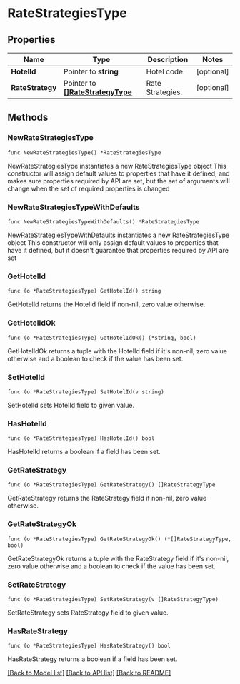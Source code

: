 # RateStrategiesType

## Properties

Name | Type | Description | Notes
------------ | ------------- | ------------- | -------------
**HotelId** | Pointer to **string** | Hotel code. | [optional] 
**RateStrategy** | Pointer to [**[]RateStrategyType**](RateStrategyType.md) | Rate Strategies. | [optional] 

## Methods

### NewRateStrategiesType

`func NewRateStrategiesType() *RateStrategiesType`

NewRateStrategiesType instantiates a new RateStrategiesType object
This constructor will assign default values to properties that have it defined,
and makes sure properties required by API are set, but the set of arguments
will change when the set of required properties is changed

### NewRateStrategiesTypeWithDefaults

`func NewRateStrategiesTypeWithDefaults() *RateStrategiesType`

NewRateStrategiesTypeWithDefaults instantiates a new RateStrategiesType object
This constructor will only assign default values to properties that have it defined,
but it doesn't guarantee that properties required by API are set

### GetHotelId

`func (o *RateStrategiesType) GetHotelId() string`

GetHotelId returns the HotelId field if non-nil, zero value otherwise.

### GetHotelIdOk

`func (o *RateStrategiesType) GetHotelIdOk() (*string, bool)`

GetHotelIdOk returns a tuple with the HotelId field if it's non-nil, zero value otherwise
and a boolean to check if the value has been set.

### SetHotelId

`func (o *RateStrategiesType) SetHotelId(v string)`

SetHotelId sets HotelId field to given value.

### HasHotelId

`func (o *RateStrategiesType) HasHotelId() bool`

HasHotelId returns a boolean if a field has been set.

### GetRateStrategy

`func (o *RateStrategiesType) GetRateStrategy() []RateStrategyType`

GetRateStrategy returns the RateStrategy field if non-nil, zero value otherwise.

### GetRateStrategyOk

`func (o *RateStrategiesType) GetRateStrategyOk() (*[]RateStrategyType, bool)`

GetRateStrategyOk returns a tuple with the RateStrategy field if it's non-nil, zero value otherwise
and a boolean to check if the value has been set.

### SetRateStrategy

`func (o *RateStrategiesType) SetRateStrategy(v []RateStrategyType)`

SetRateStrategy sets RateStrategy field to given value.

### HasRateStrategy

`func (o *RateStrategiesType) HasRateStrategy() bool`

HasRateStrategy returns a boolean if a field has been set.


[[Back to Model list]](../README.md#documentation-for-models) [[Back to API list]](../README.md#documentation-for-api-endpoints) [[Back to README]](../README.md)


